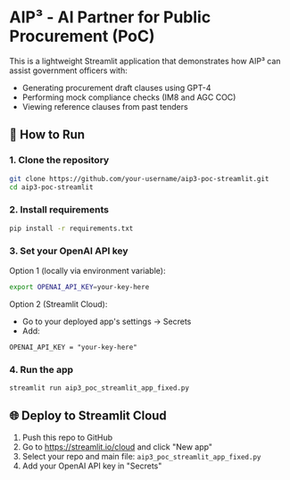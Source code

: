 # AIP³ - AI Partner for Public Procurement (PoC)

This is a lightweight Streamlit application that demonstrates how AIP³ can assist government officers with:
- Generating procurement draft clauses using GPT-4
- Performing mock compliance checks (IM8 and AGC COC)
- Viewing reference clauses from past tenders

## 🚀 How to Run

### 1. Clone the repository
```bash
git clone https://github.com/your-username/aip3-poc-streamlit.git
cd aip3-poc-streamlit
```

### 2. Install requirements
```bash
pip install -r requirements.txt
```

### 3. Set your OpenAI API key

Option 1 (locally via environment variable):
```bash
export OPENAI_API_KEY=your-key-here
```

Option 2 (Streamlit Cloud):
- Go to your deployed app's settings → Secrets
- Add:
```
OPENAI_API_KEY = "your-key-here"
```

### 4. Run the app
```bash
streamlit run aip3_poc_streamlit_app_fixed.py
```

## 🌐 Deploy to Streamlit Cloud

1. Push this repo to GitHub
2. Go to https://streamlit.io/cloud and click "New app"
3. Select your repo and main file: `aip3_poc_streamlit_app_fixed.py`
4. Add your OpenAI API key in "Secrets"
